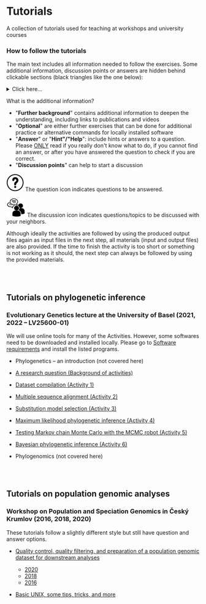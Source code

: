# Tutorials

A collection of tutorials used for teaching at workshops and university courses

### How to follow the tutorials

The main text includes all information needed to follow the exercises. Some additional information, discussion points or answers are hidden behind clickable sections (black triangles like the one below):

 <details>
  <summary>Click here...</summary>  
  
--------

... and the additional information is revealed.

--------
</details>


What is the additional information?

* "**Further background**" contains additional information to deepen the understanding, including links to publications and videos
* "**Optional**" are either further exercises that can be done for additional practice or alternative commands for locally installed software
* "**Answer**" or "**Hint"/"Help**": include hints or answers to a question. Please <ins>ONLY</ins> read if you really don't know what to do, if you cannot find an answer, or after you have answered the question to check if you are correct.
* "**Discussion points**" can help to start a discussion



![](./img/question_icon.png) The question icon indicates questions to be answered.

![](./img/discussion_icon.png) The discussion icon indicates questions/topics to be discussed with your neighbors.


Although ideally the activities are followed by using the produced output files again as input files in the next step, all materials (input and output files) are also provided. If the time to finish the activity is too short or something is not working as it should, the next step can always be followed by using the provided materials.


<br/><br/>
## Tutorials on phylogenetic inference
### Evolutionary Genetics lecture at the University of Basel (2021, 2022 – LV25600-01)

We will use online tools for many of the Activities. However, some softwares need to be downloaded and installed locally. Please go to [Software requirements](./software_requirements.md) and install the listed programs.


* Phylogenetics – an introduction (not covered here)

* [A research question (Background of activities)](./research_question/README.md)

* [Dataset compilation (Activity 1)](./dataset_compilation/README.md)

* [Multiple sequence alignment (Activity 2)](./multiple_sequence_alignment/README.md)

* [Substitution model selection (Activity 3)](./substitution_model_selection/README.md)

* [Maximum likelihood phylogenetic inference (Activity 4)](./maximum_likelihood_phylogenetic_inf/README.md)

* [Testing Markov chain Monte Carlo with the MCMC robot (Activity 5)](./mcmc_robot/README.md)

* [Bayesian phylogenetic inference (Activity 6)](./bayesian_phylogenetic_inference/README.md)

* Phylogenomics (not covered here)

<br/><br/>
## Tutorials on population genomic analyses
### Workshop on Population and Speciation Genomics in Český Krumlov (2016, 2018, 2020)

These tutorials follow a slightly different style but still have question and answer options.

* [Quality control, quality filtering, and preparation of a population genomic dataset for downstream analyses](http://evomics.org/learning/population-and-speciation-genomics/2020-population-and-speciation-genomics/first-steps-in-genomic-data-analysis/)

	* [2020](http://evomics.org/learning/population-and-speciation-genomics/2020-population-and-speciation-genomics/first-steps-in-genomic-data-analysis/)
	* [2018](http://evomics.org/learning/population-and-speciation-genomics/2018-population-and-speciation-genomics/vcf-activity/) 
	* [2016](http://evomics.org/learning/population-and-speciation-genomics/2016-population-and-speciation-genomics/fileformats-vcftools-plink/)


* [Basic UNIX, some tips, tricks, and more](http://evomics.org/learning/population-and-speciation-genomics/2018-population-and-speciation-genomics/unix-activity/)